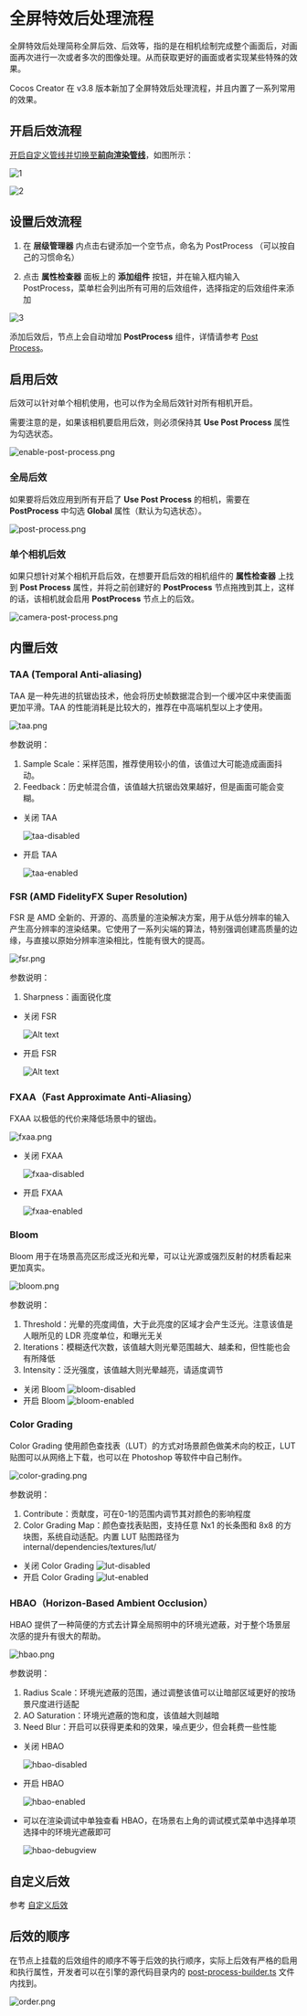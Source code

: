# 全屏特效后处理流程

全屏特效后处理简称全屏后效、后效等，指的是在相机绘制完成整个画面后，对画面再次进行一次或者多次的图像处理。从而获取更好的画面或者实现某些特殊的效果。

Cocos Creator 在 v3.8 版本新加了全屏特效后处理流程，并且内置了一系列常用的效果。

## 开启后效流程

[开启自定义管线并切换至**前向渲染管线**](../custom-pipeline.md#功能开启)，如图所示：

  ![1](img/1.png)

  ![2](img/2.png)

## 设置后效流程

1. 在 **层级管理器** 内点击右键添加一个空节点，命名为 PostProcess （可以按自己的习惯命名）

2. 点击 **属性检查器** 面板上的 **添加组件** 按钮，并在输入框内输入 PostProcess，菜单栏会列出所有可用的后效组件，选择指定的后效组件来添加

  ![3](img/3.png)

添加后效后，节点上会自动增加 **PostProcess** 组件，详情请参考 [Post Process](./post-process.md)。

## 启用后效

后效可以针对单个相机使用，也可以作为全局后效针对所有相机开启。

需要注意的是，如果该相机要启用后效，则必须保持其 **Use Post Process** 属性为勾选状态。

![enable-post-process.png](./img/enable-post-process.png)

### 全局后效

如果要将后效应用到所有开启了 **Use Post Process** 的相机，需要在 **PostProcess** 中勾选 **Global** 属性（默认为勾选状态）。

![post-process.png](./img/post-process.png)

### 单个相机后效

如果只想针对某个相机开启后效，在想要开启后效的相机组件的 **属性检查器** 上找到 **Post Process** 属性，并将之前创建好的 **PostProcess** 节点拖拽到其上，这样的话，该相机就会启用 **PostProcess** 节点上的后效。

![camera-post-process.png](./img/camera-post-process.png)

## 内置后效

### TAA (Temporal Anti-aliasing)

TAA 是一种先进的抗锯齿技术，他会将历史帧数据混合到一个缓冲区中来使画面更加平滑。TAA 的性能消耗是比较大的，推荐在中高端机型以上才使用。

![taa.png](./img/taa.png)

参数说明：

1. Sample Scale：采样范围，推荐使用较小的值，该值过大可能造成画面抖动。
2. Feedback：历史帧混合值，该值越大抗锯齿效果越好，但是画面可能会变糊。

- 关闭 TAA

  ![taa-disabled](img/taa-disabled.png)
- 开启 TAA

  ![taa-enabled](img/taa-enabled.png)

### FSR (AMD FidelityFX Super Resolution)

FSR 是 AMD 全新的、开源的、高质量的渲染解决方案，用于从低分辨率的输入产生高分辨率的渲染结果。它使用了一系列尖端的算法，特别强调创建高质量的边缘，与直接以原始分辨率渲染相比，性能有很大的提高。

![fsr.png](./img/fsr.png)

参数说明：

1. Sharpness：画面锐化度

- 关闭 FSR

  ![Alt text](img/fsr-disabled.png)

- 开启 FSR

  ![Alt text](img/fsr-enabled.png)

### FXAA（Fast Approximate Anti-Aliasing）

FXAA 以极低的代价来降低场景中的锯齿。

![fxaa.png](./img/fxaa.png)

- 关闭 FXAA

  ![fxaa-disabled](img/fxaa-disabled.png)

- 开启 FXAA

  ![fxaa-enabled](img/fxaa-enabled.png)

### Bloom

Bloom 用于在场景高亮区形成泛光和光晕，可以让光源或强烈反射的材质看起来更加真实。

![bloom.png](./img/bloom.png)

参数说明：

1. Threshold：光晕的亮度阈值，大于此亮度的区域才会产生泛光。注意该值是人眼所见的 LDR 亮度单位，和曝光无关
2. Iterations：模糊迭代次数，该值越大则光晕范围越大、越柔和，但性能也会有所降低
3. Intensity：泛光强度，该值越大则光晕越亮，请适度调节

- 关闭 Bloom
  ![bloom-disabled](img/bloom-disabled.png)
- 开启 Bloom
  ![bloom-enabled](img/bloom-enabled.png)

### Color Grading

Color Grading 使用颜色查找表（LUT）的方式对场景颜色做美术向的校正，LUT 贴图可以从网络上下载，也可以在 Photoshop 等软件中自己制作。

![color-grading.png](./img/color-grading.png)

参数说明：

1. Contribute：贡献度，可在0-1的范围内调节其对颜色的影响程度
2. Color Grading Map：颜色查找表贴图，支持任意 Nx1 的长条图和 8x8 的方块图，系统自动适配。内置 LUT 贴图路径为 internal/dependencies/textures/lut/

- 关闭 Color Grading
  ![lut-disabled](img/lut-disabled.png)
- 开启 Color Grading
  ![lut-enabled](img/lut-enabled.png)

### HBAO（Horizon-Based Ambient Occlusion）

HBAO 提供了一种简便的方式去计算全局照明中的环境光遮蔽，对于整个场景层次感的提升有很大的帮助。

![hbao.png](./img/hbao.png)

参数说明：

1. Radius Scale：环境光遮蔽的范围，通过调整该值可以让暗部区域更好的按场景尺度进行适配
2. AO Saturation：环境光遮蔽的饱和度，该值越大则越暗
3. Need Blur：开启可以获得更柔和的效果，噪点更少，但会耗费一些性能

- 关闭 HBAO

  ![hbao-disabled](img/hbao-disabled.png)

- 开启 HBAO

  ![hbao-enabled](img/hbao-enabled.png)

- 可以在渲染调试中单独查看 HBAO，在场景右上角的调试模式菜单中选择单项选择中的环境光遮蔽即可

  ![hbao-debugview](img/hbao-debugview.png)

## 自定义后效

参考 [自定义后效](./custom.md)

## 后效的顺序

在节点上挂载的后效组件的顺序不等于后效的执行顺序，实际上后效有严格的启用和执行属性，开发者可以在引擎的源代码目录内的 [post-process-builder.ts](https://github.com/cocos/cocos-engine/blob/v3.8.0/cocos/rendering/post-process/post-process-builder.ts) 文件内找到。

![order.png](./img/order.png)
